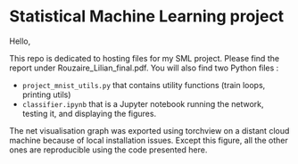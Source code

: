 # Statistical Machine Learning project

Hello,

This repo is dedicated to hosting files for my SML project.
Please find the report under Rouzaire_Lilian_final.pdf.
You will also find two Python files :
 - `project_mnist_utils.py` that contains utility functions (train loops, printing utils)
 -  `classifier.ipynb` that is a Jupyter notebook running the network, testing it, and displaying the figures.

The net visualisation graph was exported using torchview on a distant cloud machine because of local installation issues. Except this figure, all the other ones are reproducible using the code presented here.